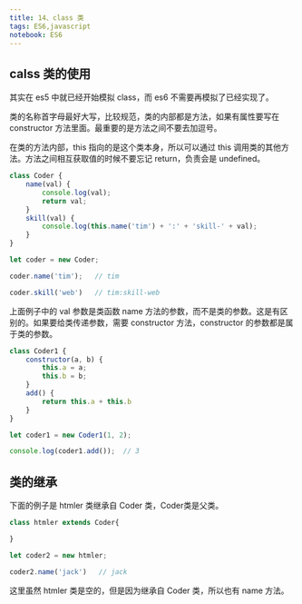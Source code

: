 ```yaml
---
title: 14、class 类
tags: ES6,javascript
notebook: ES6
---
```


## calss 类的使用

其实在 es5 中就已经开始模拟 class，而 es6 不需要再模拟了已经实现了。

类的名称首字母最好大写，比较规范，类的内部都是方法，如果有属性要写在 constructor 方法里面。最重要的是方法之间不要去加逗号。

在类的方法内部，this 指向的是这个类本身，所以可以通过 this 调用类的其他方法。方法之间相互获取值的时候不要忘记 return，负责会是 undefined。

```js
class Coder {
	name(val) {
		console.log(val);
		return val;
	}
	skill(val) {
		console.log(this.name('tim') + ':' + 'skill-' + val);
	}
}

let coder = new Coder;

coder.name('tim');   // tim

coder.skill('web')   // tim:skill-web
```

上面例子中的 val 参数是类函数 name 方法的参数，而不是类的参数。这是有区别的。如果要给类传递参数，需要 constructor 方法，constructor 的参数都是属于类的参数。

```js
class Coder1 {
	constructor(a, b) {
		this.a = a;
		this.b = b;
	}
	add() {
		return this.a + this.b
	}
}

let coder1 = new Coder1(1, 2);

console.log(coder1.add());  // 3
```

## 类的继承

下面的例子是 htmler 类继承自 Coder 类，Coder类是父类。

```js
class htmler extends Coder{

}

let coder2 = new htmler;

coder2.name('jack')   // jack
```

这里虽然 htmler 类是空的，但是因为继承自 Coder 类，所以也有 name 方法。